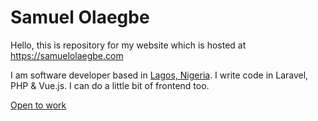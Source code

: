 # Samuel Olaegbe

Hello, this is repository for my website which is hosted at https://samuelolaegbe.com

I am software developer based in [Lagos, Nigeria](https://www.google.com/travel/things-to-do?g2lb=2502548%2C4258168%2C4270442%2C4271059%2C4306835%2C4308227%2C4317915%2C4322823%2C4328159%2C4347309%2C4371334%2C4401769%2C4419364%2C4424916%2C4428792%2C4433754%2C4270859%2C4284970%2C4291517%2C4412693&hl=en&gl=ng&un=1&dest_mid=%2Fm%2F0lnfy&dest_state_type=main&dest_src=ts&sa=X&ved=2ahUKEwiZ7PqwloPsAhVyVBUIHUCSCWcQuL0BMAB6BAgEEDM#ttdm=6.405392_3.404369_10). I write code in Laravel, PHP & Vue.js. I can do a little bit of frontend too.

[Open to work](https://samuelolaegbe.com/hire)
